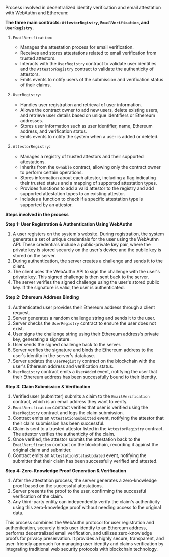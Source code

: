 Process involved in decentralized identity verification and email attestation with WebAuthn and Ethereum:

**The three main contracts: `AttestorRegistry`, `EmailVerification`, and `UserRegistry`.**

1. `EmailVerification`:

   - Manages the attestation process for email verification.
   - Receives and stores attestations related to email verification from trusted attestors.
   - Interacts with the `UserRegistry` contract to validate user identities and the `AttestorRegistry` contract to validate the authenticity of attestors.
   - Emits events to notify users of the submission and verification status of their claims.

2. `UserRegistry`:

   - Handles user registration and retrieval of user information.
   - Allows the contract owner to add new users, delete existing users, and retrieve user details based on unique identifiers or Ethereum addresses.
   - Stores user information such as user identifier, name, Ethereum address, and verification status.
   - Emits events to notify the system when a user is added or deleted.

3. `AttestorRegistry`:
   - Manages a registry of trusted attestors and their supported attestations.
   - Inherits from the `Ownable` contract, allowing only the contract owner to perform certain operations.
   - Stores information about each attestor, including a flag indicating their trusted status and a mapping of supported attestation types.
   - Provides functions to add a valid attestor to the registry and add supported attestation types to an existing attestor.
   - Includes a function to check if a specific attestation type is supported by an attestor.

**Steps involved in the process**

**Step 1: User Registration & Authentication Using WebAuthn**

1. A user registers on the system's website. During registration, the system generates a set of unique credentials for the user using the WebAuthn API. These credentials include a public-private key pair, where the private key is stored securely on the user's device and the public key is stored on the server.
2. During authentication, the server creates a challenge and sends it to the client.
3. The client uses the WebAuthn API to sign the challenge with the user's private key. This signed challenge is then sent back to the server.
4. The server verifies the signed challenge using the user's stored public key. If the signature is valid, the user is authenticated.

**Step 2: Ethereum Address Binding**

1. Authenticated user provides their Ethereum address through a client request.
2. Server generates a random challenge string and sends it to the user.
3. Server checks the `UserRegistry` contract to ensure the user does not exist.
4. User signs the challenge string using their Ethereum address's private key, generating a signature.
5. User sends the signed challenge back to the server.
6. Server verifies the signature and binds the Ethereum address to the user's identity in the server's database.
7. Server updates the `UserRegistry` contract on the blockchain with the user's Ethereum address and verification status.
8. `UserRegistry` contract emits a `UserAdded` event, notifying the user that their Ethereum address has been successfully bound to their identity.

**Step 3: Claim Submission & Verification**

1. Verified user (submitter) submits a claim to the `EmailVerification` contract, which is an email address they want to verify.
2. `EmailVerification` contract verifies that user is verified using the `UserRegistry` contract and logs the claim submission.
3. Contract emits an `AttestationSubmitted` event, notifying the attestor that their claim submission has been successful.
4. Claim is sent to a trusted attestor listed in the `AttestorRegistry` contract. The attestor verifies the authenticity of the claim.
5. Once verified, the attestor submits the attestation back to the `EmailVerification` contract on the blockchain, recording it against the original claim and submitter.
6. Contract emits an `AttestationStatusUpdated` event, notifying the submitter that their claim has been successfully verified and attested.

**Step 4: Zero-Knowledge Proof Generation & Verification**

1. After the attestation process, the server generates a zero-knowledge proof based on the successful attestations.
2. Server presents the proof to the user, confirming the successful verification of the claim.
3. Any third-party entity can independently verify the claim's authenticity using this zero-knowledge proof without needing access to the original data.

This process combines the WebAuthn protocol for user registration and authentication, securely binds user identity to an Ethereum address, performs decentralized email verification, and utilizes zero-knowledge proofs for privacy preservation. It provides a highly secure, transparent, and user-friendly approach for managing user identity and claims verification by integrating traditional web security protocols with blockchain technology.
